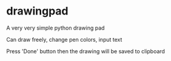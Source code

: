 # drawingpad
A very very simple python drawing pad

Can draw freely, change pen colors, input text

Press 'Done' button then the drawing will be saved to clipboard
